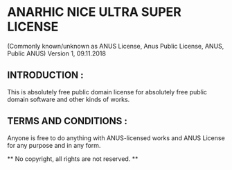 # ANARHIC NICE ULTRA SUPER LICENSE 
(Commonly known/unknown as ANUS License, Anus Public License, ANUS, Public ANUS)
Version 1, 09.11.2018

## INTRODUCTION :
This is absolutely free public domain license for absolutely free public domain software and other kinds of works.

## TERMS AND CONDITIONS :
Anyone is free to do anything with ANUS-licensed works and ANUS License for any purpose and in any form.


** No copyright, all rights are not reserved. **
